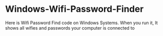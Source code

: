 # Windows-Wifi-Password-Finder

Here is Wifi Password Find code on Windows Systems.
When you run it, It shows all wifies and passwords your computer is connected to
